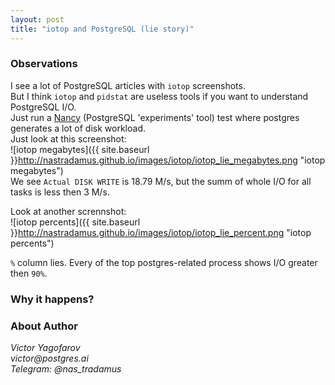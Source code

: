 ```yaml
---
layout: post
title: "iotop and PostgreSQL (lie story)"
---
```


### Observations
I see a lot of PostgreSQL articles with `iotop` screenshots.  
But I think `iotop` and `pidstat` are useless tools if you want to understand PostgreSQL I/O.  
Just run a [Nancy](http://gitlab.com/postgres.ai/nancy/) (PostgreSQL 'experiments' tool)  test where postgres generates a lot of disk workload.  
Just look at this screenshot:  
![iotop megabytes]({{ site.baseurl }}http://nastradamus.github.io/images/iotop/iotop_lie_megabytes.png "iotop megabytes")  
We see `Actual DISK WRITE` is 18.79 M/s, but the summ of whole I/O for all tasks is less then 3 M/s.  

Look at another scrennshot:  
![iotop percents]({{ site.baseurl }}http://nastradamus.github.io/images/iotop/iotop_lie_percent.png "iotop percents")  

`%` column lies. Every of the top postgres-related process shows I/O greater then `90%`.  

### Why it happens?


### About Author

_Victor Yagofarov_  
_victor@postgres.ai_   
_Telegram: @nas_tradamus_   

